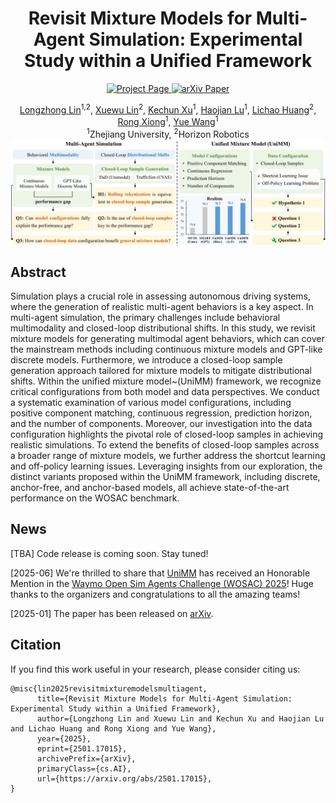 <a id="readme-top"></a>

<div align="center">
  <h1 class="title is-1 publication-title">
    Revisit Mixture Models for Multi-Agent Simulation: Experimental Study within a Unified Framework
  </h1>

  <p>
    <a href="https://longzhong-lin.github.io/unimm-webpage">
      <img src="https://img.shields.io/badge/Project-Page-green?style=for-the-badge" alt="Project Page" height="20">
    </a>
    <a href="https://arxiv.org/pdf/2501.17015">
      <img src="https://img.shields.io/badge/arXiv-Paper-red?style=for-the-badge" alt="arXiv Paper" height="20">
    </a>
  </p>
  
  <div class="is-size-5 publication-authors">
    <span class="author-block">
    <a href="https://scholar.google.com/citations?user=1rz42gIAAAAJ&hl=en" target="_blank">Longzhong Lin</a><sup>1,2</sup>,</span>
    <span class="author-block">
    <a href="https://scholar.google.com/citations?user=pfXQwcQAAAAJ&hl=en" target="_blank">Xuewu Lin</a><sup>2</sup>,</span>
    <span class="author-block">
    <a href="https://xukechun.github.io" target="_blank">Kechun Xu</a><sup>1</sup>,</span>
    <span class="author-block">
    <a href="https://scholar.google.com.hk/citations?user=dNAbVgIAAAAJ&hl=zh-CN" target="_blank">Haojian Lu</a><sup>1</sup>,</span>
    <span class="author-block">
    <a href="https://scholar.google.com/citations?user=F2e_jZMAAAAJ&hl=en" target="_blank">Lichao Huang</a><sup>2</sup>,</span>
    <span class="author-block">
    <a href="https://scholar.google.com/citations?user=1hI9bqUAAAAJ&hl=en" target="_blank">Rong Xiong</a><sup>1</sup>,</span>
    <span class="author-block">
    <a href="https://ywang-zju.github.io" target="_blank">Yue Wang</a><sup>1</sup>
    </span>
  </div>

  <div class="is-size-5 publication-authors">
    <span class="author-block"><sup>1</sup>Zhejiang University, <sup>2</sup>Horizon Robotics</span>
  </div>

  <img src="assets/overview.png" width="800" style="display: block; margin: 0 auto;">
  
</div>


## Abstract
Simulation plays a crucial role in assessing autonomous driving systems, where the generation of realistic multi-agent behaviors is a key aspect.
In multi-agent simulation, the primary challenges include behavioral multimodality and closed-loop distributional shifts.
In this study, we revisit mixture models for generating multimodal agent behaviors, which can cover the mainstream methods including continuous mixture models and GPT-like discrete models.
Furthermore, we introduce a closed-loop sample generation approach tailored for mixture models to mitigate distributional shifts.
Within the unified mixture model~(UniMM) framework, we recognize critical configurations from both model and data perspectives.
We conduct a systematic examination of various model configurations, including positive component matching, continuous regression, prediction horizon, and the number of components.
Moreover, our investigation into the data configuration highlights the pivotal role of closed-loop samples in achieving realistic simulations.
To extend the benefits of closed-loop samples across a broader range of mixture models, we further address the shortcut learning and off-policy learning issues.
Leveraging insights from our exploration, the distinct variants proposed within the UniMM framework, including discrete, anchor-free, and anchor-based models, all achieve state-of-the-art performance on the WOSAC benchmark.


## News

[TBA] Code release is coming soon. Stay tuned!

[2025-06] We're thrilled to share that [UniMM](https://storage.googleapis.com/waymo-uploads/files/research/2025%20Technical%20Reports/2025%20WOD%20Sim%20Agents%20Challenge%20-%20Honorable%20Mention%20-%20UniMM.pdf) has received an Honorable Mention in the [Waymo Open Sim Agents Challenge (WOSAC) 2025](https://waymo.com/open/challenges/)! Huge thanks to the organizers and congratulations to all the amazing teams!

[2025-01] The paper has been released on [arXiv](https://arxiv.org/pdf/2501.17015).  


## Citation
If you find this work useful in your research, please consider citing us:
```
@misc{lin2025revisitmixturemodelsmultiagent,
      title={Revisit Mixture Models for Multi-Agent Simulation: Experimental Study within a Unified Framework}, 
      author={Longzhong Lin and Xuewu Lin and Kechun Xu and Haojian Lu and Lichao Huang and Rong Xiong and Yue Wang},
      year={2025},
      eprint={2501.17015},
      archivePrefix={arXiv},
      primaryClass={cs.AI},
      url={https://arxiv.org/abs/2501.17015}, 
}
```